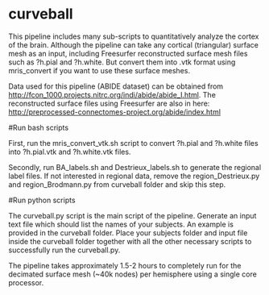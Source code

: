 # curveball

This pipeline includes many sub-scripts to quantitatively analyze the cortex of the brain. Although the pipeline can take any cortical (triangular) surface mesh as an input, including Freesurfer reconstructed surface mesh files such as ?h.pial and ?h.white. But convert them into .vtk format using mris_convert if you want to use these surface meshes. 

Data used for this pipeline (ABIDE dataset) can be obtained from http://fcon_1000.projects.nitrc.org/indi/abide/abide_I.html. The reconstructed surface files using Freesurfer are also in here: http://preprocessed-connectomes-project.org/abide/index.html

#Run bash scripts

First, run the mris_convert_vtk.sh script to convert ?h.pial and ?h.white files into ?h.pial.vtk and ?h.white.vtk files.

Secondly, run BA_labels.sh and Destrieux_labels.sh to generate the regional label files. If not interested in regional data, remove the region_Destrieux.py and
region_Brodmann.py from curveball folder and skip this step.

#Run python scripts

The curveball.py script is the main script of the pipeline. 
Generate an input text file which should list the names of your subjects. An example is provided in the curveball folder. 
Place your subjects folder and input file inside the curveball folder together with all the other necessary scripts to successfully run the curveball.py. 

The pipeline takes approximately 1.5-2 hours to completely run for the decimated surface mesh (~40k nodes) per hemisphere using a single core processor.




